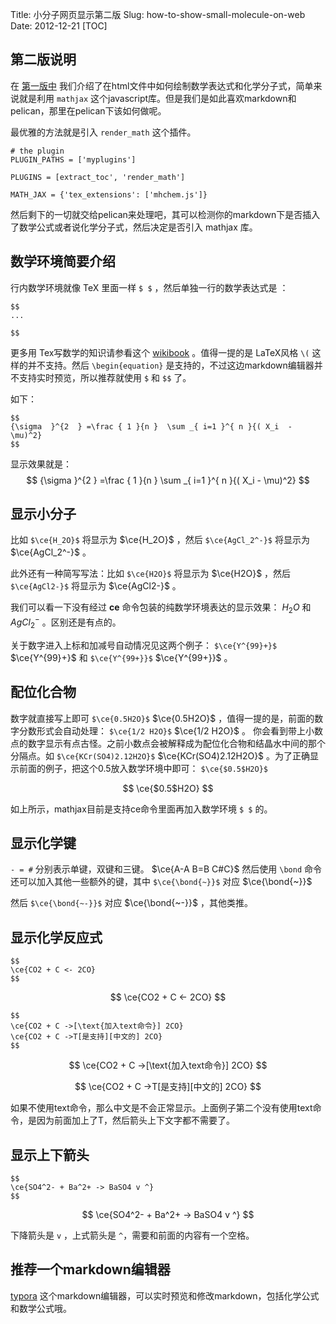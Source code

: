 Title: 小分子网页显示第二版
Slug: how-to-show-small-molecule-on-web
Date: 2012-12-21
[TOC]

## 第二版说明

在 [第一版中]({filename}./小分子网页显示.html) 我们介绍了在html文件中如何绘制数学表达式和化学分子式，简单来说就是利用 `mathjax`  这个javascript库。但是我们是如此喜欢markdown和pelican，那里在pelican下该如何做呢。

最优雅的方法就是引入 `render_math` 这个插件。

```
# the plugin
PLUGIN_PATHS = ['myplugins']

PLUGINS = [extract_toc', 'render_math']

MATH_JAX = {'tex_extensions': ['mhchem.js']}
```

然后剩下的一切就交给pelican来处理吧，其可以检测你的markdown下是否插入了数学公式或者说化学分子式，然后决定是否引入 mathjax 库。

## 数学环境简要介绍

行内数学环境就像 TeX 里面一样 `$ $`  ，然后单独一行的数学表达式是 ： 

```
$$
...

$$
```

更多用 Tex写数学的知识请参看这个 [wikibook](https://en.wikibooks.org/wiki/LaTeX/Mathematics) 。值得一提的是 LaTeX风格 `\(` 这样的并不支持。然后 `\begin{equation}` 是支持的，不过这边markdown编辑器并不支持实时预览，所以推荐就使用 `$` 和 `$$` 了。

如下：

```
$$
{\sigma  }^{2  } =\frac { 1 }{n }  \sum _{ i=1 }^{ n }{( X_i  - \mu)^2}
$$
```



显示效果就是：
$$
{\sigma  }^{2  } =\frac { 1 }{n }  \sum _{ i=1 }^{ n }{( X_i  - \mu)^2}
$$


## 显示小分子

比如 `$\ce{H_2O}$` 将显示为 $\ce{H_2O}$ ，然后 `$\ce{AgCl_2^-}$` 将显示为 $\ce{AgCl_2^-}$ 。

此外还有一种简写写法：比如 `$\ce{H2O}$` 将显示为 $\ce{H2O}$ ，然后 `$\ce{AgCl2-}$` 将显示为 $\ce{AgCl2-}$ 。

我们可以看一下没有经过 **ce** 命令包装的纯数学环境表达的显示效果： $H_2O$ 和  $AgCl_2^-$  。区别还是有点的。


关于数字进入上标和加减号自动情况见这两个例子： `$\ce{Y^{99}+}$`   $\ce{Y^{99}+}$ 和  `$\ce{Y^{99+}}$`  $\ce{Y^{99+}}$ 。


## 配位化合物

数字就直接写上即可 `$\ce{0.5H2O}$`  $\ce{0.5H2O}$ ，值得一提的是，前面的数字分数形式会自动处理： `$\ce{1/2 H2O}$`  $\ce{1/2 H2O}$ 。 你会看到带上小数点的数字显示有点古怪。之前小数点会被解释成为配位化合物和结晶水中间的那个分隔点。如 `$\ce{KCr(SO4)2.12H2O}$`  $\ce{KCr(SO4)2.12H2O}$ 。为了正确显示前面的例子，把这个0.5放入数学环境中即可： `$\ce{$0.5$H2O}$`

$$
\ce{$0.5$H2O}
$$

如上所示，mathjax目前是支持ce命令里面再加入数学环境 `$ $` 的。



## 显示化学键

`- = #` 分别表示单键，双键和三键。 $\ce{A-A B=B C#C}$ 然后使用  `\bond` 命令还可以加入其他一些额外的键，其中 `$\ce{\bond{~}}$` 对应
$\ce{\bond{~}}$

然后 `$\ce{\bond{~-}}$` 对应 $\ce{\bond{~-}}$ ，其他类推。


## 显示化学反应式

```
$$
\ce{CO2 + C <- 2CO}
$$
```


$$
\ce{CO2 + C <- 2CO}
$$


```
$$
\ce{CO2 + C ->[\text{加入text命令}] 2CO}
\ce{CO2 + C ->T[是支持][中文的] 2CO}
$$
```


$$
\ce{CO2 + C ->[\text{加入text命令}] 2CO}
$$

$$
\ce{CO2 + C ->T[是支持][中文的] 2CO}
$$

如果不使用text命令，那么中文是不会正常显示。上面例子第二个没有使用text命令，是因为前面加上了T，然后箭头上下文字都不需要了。


## 显示上下箭头
```
$$
\ce{SO4^2- + Ba^2+ -> BaSO4 v ^}
$$
```


$$
\ce{SO4^2- + Ba^2+ -> BaSO4 v ^}
$$



下降箭头是 `v` ，上式箭头是 `^`，需要和前面的内容有一个空格。





## 推荐一个markdown编辑器

[typora](https://typora.io/) 这个markdown编辑器，可以实时预览和修改markdown，包括化学公式和数学公式哦。



